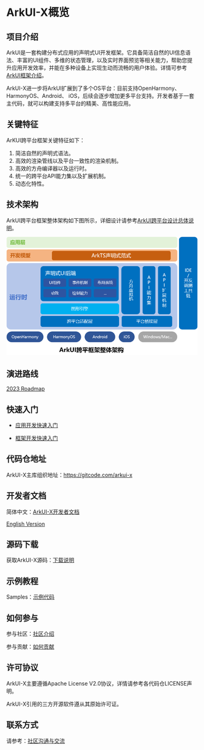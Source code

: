 # ArkUI-X概览

## 项目介绍

ArkUI是一套构建分布式应用的声明式UI开发框架。它具备简洁自然的UI信息语法、丰富的UI组件、多维的状态管理，以及实时界面预览等相关能力，帮助您提升应用开发效率，并能在多种设备上实现生动而流畅的用户体验。详情可参考[ArkUI框架介绍](https://gitcode.com/openharmony/docs/blob/master/zh-cn/application-dev/ui/arkui-overview.md)。

ArkUI-X进一步将ArkUI扩展到了多个OS平台：目前支持OpenHarmony、HarmonyOS、Android、 iOS，后续会逐步增加更多平台支持。开发者基于一套主代码，就可以构建支持多平台的精美、高性能应用。

## 关键特征

ArKUI跨平台框架关键特征如下：

1. 简洁自然的声明式语法。
2. 高效的渲染管线以及平台一致性的渲染机制。
3. 高效的方舟编译器以及运行时。
4. 统一的跨平台API能力集以及扩展机制。
5. 动态化特性。

## 技术架构

ArkUI跨平台框架整体架构如下图所示，详细设计请参考[ArkUI跨平台设计总体说明](./framework-dev/design/design-overview.md)。

<img src="figures/ArkUI-X.png" alt="ArkUI跨平台架构图" style="zoom:80%;" />

## 演进路线

[2023 Roadmap](roadmap/ArkUI-X-roadmap-2023.md)

## 快速入门

* [应用开发快速入门](application-dev/quick-start/start-overview.md)

* [框架开发快速入门](framework-dev/quick-start/start-overview.md)

## 代码仓地址

ArkUI-X主库组织地址：https://gitcode.com/arkui-x

## 开发者文档

简体中文：[ArkUI-X开发者文档](README.md)

[English Version](https://gitcode.com/arkui-x/docs/blob/master/en/README.md)

## 源码下载

获取ArkUI-X源码：[下载说明](https://gitcode.com/arkui-x/manifest/blob/master/README.md)

## 示例教程

Samples：[示例代码](https://gitcode.com/arkui-x/samples)

## 如何参与

参与社区：[社区介绍](https://gitcode.com/arkui-x/community)

参与贡献：[如何贡献](contribute/README.md)

## 许可协议

ArkUI-X主要遵循Apache License V2.0协议，详情请参考各代码仓LICENSE声明。

ArkUI-X引用的三方开源软件遵从其原始许可证。

## 联系方式

请参考：[社区沟通与交流](contribute/communication-in-community.md)

